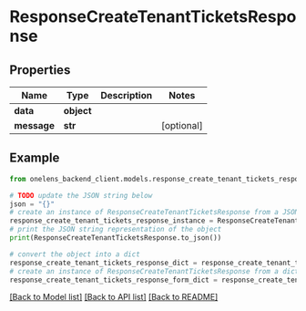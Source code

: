 # ResponseCreateTenantTicketsResponse


## Properties

Name | Type | Description | Notes
------------ | ------------- | ------------- | -------------
**data** | **object** |  | 
**message** | **str** |  | [optional] 

## Example

```python
from onelens_backend_client.models.response_create_tenant_tickets_response import ResponseCreateTenantTicketsResponse

# TODO update the JSON string below
json = "{}"
# create an instance of ResponseCreateTenantTicketsResponse from a JSON string
response_create_tenant_tickets_response_instance = ResponseCreateTenantTicketsResponse.from_json(json)
# print the JSON string representation of the object
print(ResponseCreateTenantTicketsResponse.to_json())

# convert the object into a dict
response_create_tenant_tickets_response_dict = response_create_tenant_tickets_response_instance.to_dict()
# create an instance of ResponseCreateTenantTicketsResponse from a dict
response_create_tenant_tickets_response_form_dict = response_create_tenant_tickets_response.from_dict(response_create_tenant_tickets_response_dict)
```
[[Back to Model list]](../README.md#documentation-for-models) [[Back to API list]](../README.md#documentation-for-api-endpoints) [[Back to README]](../README.md)


